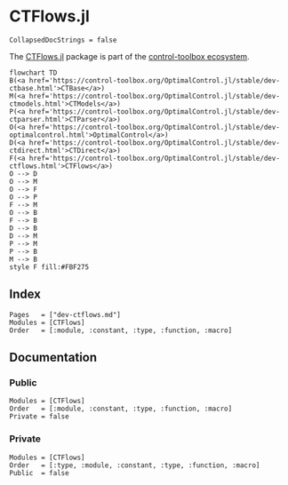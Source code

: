 # CTFlows.jl

```@meta
CollapsedDocStrings = false
```

The [CTFlows.jl](control-toolbox.org/CTFlows.jl) package is part of the [control-toolbox ecosystem](https://github.com/control-toolbox).

```mermaid
flowchart TD
B(<a href='https://control-toolbox.org/OptimalControl.jl/stable/dev-ctbase.html'>CTBase</a>)
M(<a href='https://control-toolbox.org/OptimalControl.jl/stable/dev-ctmodels.html'>CTModels</a>)
P(<a href='https://control-toolbox.org/OptimalControl.jl/stable/dev-ctparser.html'>CTParser</a>)
O(<a href='https://control-toolbox.org/OptimalControl.jl/stable/dev-optimalcontrol.html'>OptimalControl</a>)
D(<a href='https://control-toolbox.org/OptimalControl.jl/stable/dev-ctdirect.html'>CTDirect</a>)
F(<a href='https://control-toolbox.org/OptimalControl.jl/stable/dev-ctflows.html'>CTFlows</a>)
O --> D
O --> M
O --> F
O --> P
F --> M
O --> B
F --> B
D --> B
D --> M
P --> M
P --> B
M --> B
style F fill:#FBF275
```

## Index

```@index
Pages   = ["dev-ctflows.md"]
Modules = [CTFlows]
Order   = [:module, :constant, :type, :function, :macro]
```

## Documentation

### Public

```@autodocs
Modules = [CTFlows]
Order   = [:module, :constant, :type, :function, :macro]
Private = false
```

### Private

```@autodocs
Modules = [CTFlows]
Order   = [:type, :module, :constant, :type, :function, :macro]
Public  = false
```